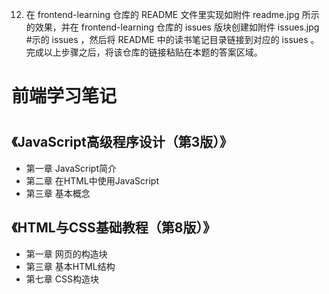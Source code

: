 12. 在 frontend-learning 仓库的 README 文件里实现如附件 readme.jpg 所示的效果，并在 frontend-learning 仓库的 issues 版块创建如附件 issues.jpg #示的 issues ，然后将 README 中的读书笔记目录链接到对应的 issues 。完成以上步骤之后，将该仓库的链接粘贴在本题的答案区域。
# 前端学习笔记<h1>
## 《JavaScript高级程序设计（第3版）》
* 第一章 JavaScript简介
* 第二章 在HTML中使用JavaScript
* 第三章 基本概念
## 《HTML与CSS基础教程（第8版）》
* 第一章 网页的构造块
* 第三章 基本HTML结构
* 第七章 CSS构造块
